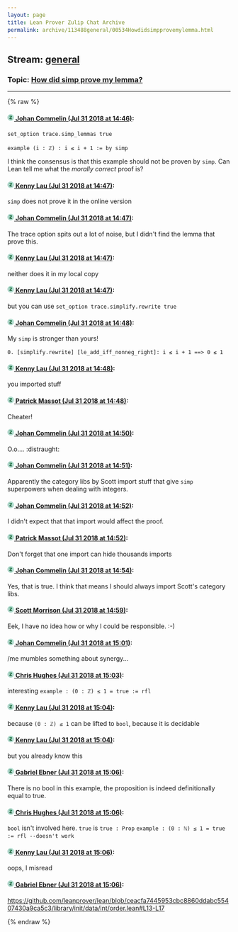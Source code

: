 ```yaml
---
layout: page
title: Lean Prover Zulip Chat Archive 
permalink: archive/113488general/00534Howdidsimpprovemylemma.html
---
```


## Stream: [general](index.html)
### Topic: [How did simp prove my lemma?](00534Howdidsimpprovemylemma.html)

---


{% raw %}
#### [![Click to go to Zulip](../../assets/img/zulip2.png) Johan Commelin (Jul 31 2018 at 14:46)](https://leanprover.zulipchat.com/#narrow/stream/113488-general/topic/How%20did%20simp%20prove%20my%20lemma%3F/near/130640952):
```lean
set_option trace.simp_lemmas true

example (i : ℤ) : i ≤ i + 1 := by simp
```
I think the consensus is that this example should not be proven by `simp`. Can Lean tell me what the *morally correct* proof is?

#### [![Click to go to Zulip](../../assets/img/zulip2.png) Kenny Lau (Jul 31 2018 at 14:47)](https://leanprover.zulipchat.com/#narrow/stream/113488-general/topic/How%20did%20simp%20prove%20my%20lemma%3F/near/130640973):
`simp` does not prove it in the online version

#### [![Click to go to Zulip](../../assets/img/zulip2.png) Johan Commelin (Jul 31 2018 at 14:47)](https://leanprover.zulipchat.com/#narrow/stream/113488-general/topic/How%20did%20simp%20prove%20my%20lemma%3F/near/130640979):
The trace option spits out a lot of noise, but I didn't find the lemma that prove this.

#### [![Click to go to Zulip](../../assets/img/zulip2.png) Kenny Lau (Jul 31 2018 at 14:47)](https://leanprover.zulipchat.com/#narrow/stream/113488-general/topic/How%20did%20simp%20prove%20my%20lemma%3F/near/130640991):
neither does it in my local copy

#### [![Click to go to Zulip](../../assets/img/zulip2.png) Kenny Lau (Jul 31 2018 at 14:47)](https://leanprover.zulipchat.com/#narrow/stream/113488-general/topic/How%20did%20simp%20prove%20my%20lemma%3F/near/130640993):
but you can use `set_option trace.simplify.rewrite true`

#### [![Click to go to Zulip](../../assets/img/zulip2.png) Johan Commelin (Jul 31 2018 at 14:48)](https://leanprover.zulipchat.com/#narrow/stream/113488-general/topic/How%20did%20simp%20prove%20my%20lemma%3F/near/130641048):
My `simp` is stronger than yours!
```
0. [simplify.rewrite] [le_add_iff_nonneg_right]: i ≤ i + 1 ==> 0 ≤ 1
```

#### [![Click to go to Zulip](../../assets/img/zulip2.png) Kenny Lau (Jul 31 2018 at 14:48)](https://leanprover.zulipchat.com/#narrow/stream/113488-general/topic/How%20did%20simp%20prove%20my%20lemma%3F/near/130641052):
you imported stuff

#### [![Click to go to Zulip](../../assets/img/zulip2.png) Patrick Massot (Jul 31 2018 at 14:48)](https://leanprover.zulipchat.com/#narrow/stream/113488-general/topic/How%20did%20simp%20prove%20my%20lemma%3F/near/130641056):
Cheater!

#### [![Click to go to Zulip](../../assets/img/zulip2.png) Johan Commelin (Jul 31 2018 at 14:50)](https://leanprover.zulipchat.com/#narrow/stream/113488-general/topic/How%20did%20simp%20prove%20my%20lemma%3F/near/130641165):
O.o.... :distraught:

#### [![Click to go to Zulip](../../assets/img/zulip2.png) Johan Commelin (Jul 31 2018 at 14:51)](https://leanprover.zulipchat.com/#narrow/stream/113488-general/topic/How%20did%20simp%20prove%20my%20lemma%3F/near/130641187):
Apparently the category libs by Scott import stuff that give `simp` superpowers when dealing with integers.

#### [![Click to go to Zulip](../../assets/img/zulip2.png) Johan Commelin (Jul 31 2018 at 14:52)](https://leanprover.zulipchat.com/#narrow/stream/113488-general/topic/How%20did%20simp%20prove%20my%20lemma%3F/near/130641248):
I didn't expect that that import would affect the proof.

#### [![Click to go to Zulip](../../assets/img/zulip2.png) Patrick Massot (Jul 31 2018 at 14:52)](https://leanprover.zulipchat.com/#narrow/stream/113488-general/topic/How%20did%20simp%20prove%20my%20lemma%3F/near/130641265):
Don't forget that one import can hide thousands imports

#### [![Click to go to Zulip](../../assets/img/zulip2.png) Johan Commelin (Jul 31 2018 at 14:54)](https://leanprover.zulipchat.com/#narrow/stream/113488-general/topic/How%20did%20simp%20prove%20my%20lemma%3F/near/130641352):
Yes, that is true. I think that means I should always import Scott's category libs.

#### [![Click to go to Zulip](../../assets/img/zulip2.png) Scott Morrison (Jul 31 2018 at 14:59)](https://leanprover.zulipchat.com/#narrow/stream/113488-general/topic/How%20did%20simp%20prove%20my%20lemma%3F/near/130641543):
Eek, I have no idea how or why I could be responsible. :-)

#### [![Click to go to Zulip](../../assets/img/zulip2.png) Johan Commelin (Jul 31 2018 at 15:01)](https://leanprover.zulipchat.com/#narrow/stream/113488-general/topic/How%20did%20simp%20prove%20my%20lemma%3F/near/130641639):
/me mumbles something about synergy...

#### [![Click to go to Zulip](../../assets/img/zulip2.png) Chris Hughes (Jul 31 2018 at 15:03)](https://leanprover.zulipchat.com/#narrow/stream/113488-general/topic/How%20did%20simp%20prove%20my%20lemma%3F/near/130641738):
interesting
`example : (0 : ℤ) ≤ 1 = true := rfl`

#### [![Click to go to Zulip](../../assets/img/zulip2.png) Kenny Lau (Jul 31 2018 at 15:04)](https://leanprover.zulipchat.com/#narrow/stream/113488-general/topic/How%20did%20simp%20prove%20my%20lemma%3F/near/130641790):
because `(0 : ℤ) ≤ 1` can be lifted to `bool`, because it is decidable

#### [![Click to go to Zulip](../../assets/img/zulip2.png) Kenny Lau (Jul 31 2018 at 15:04)](https://leanprover.zulipchat.com/#narrow/stream/113488-general/topic/How%20did%20simp%20prove%20my%20lemma%3F/near/130641797):
but you already know this

#### [![Click to go to Zulip](../../assets/img/zulip2.png) Gabriel Ebner (Jul 31 2018 at 15:06)](https://leanprover.zulipchat.com/#narrow/stream/113488-general/topic/How%20did%20simp%20prove%20my%20lemma%3F/near/130641839):
There is no bool in this example, the proposition is indeed definitionally equal to true.

#### [![Click to go to Zulip](../../assets/img/zulip2.png) Chris Hughes (Jul 31 2018 at 15:06)](https://leanprover.zulipchat.com/#narrow/stream/113488-general/topic/How%20did%20simp%20prove%20my%20lemma%3F/near/130641857):
`bool` isn't involved here. `true` is `true : Prop`
`example : (0 : ℕ) ≤ 1 = true := rfl --doesn't work`

#### [![Click to go to Zulip](../../assets/img/zulip2.png) Kenny Lau (Jul 31 2018 at 15:06)](https://leanprover.zulipchat.com/#narrow/stream/113488-general/topic/How%20did%20simp%20prove%20my%20lemma%3F/near/130641891):
oops, I misread

#### [![Click to go to Zulip](../../assets/img/zulip2.png) Gabriel Ebner (Jul 31 2018 at 15:06)](https://leanprover.zulipchat.com/#narrow/stream/113488-general/topic/How%20did%20simp%20prove%20my%20lemma%3F/near/130641897):
https://github.com/leanprover/lean/blob/ceacfa7445953cbc8860ddabc55407430a9ca5c3/library/init/data/int/order.lean#L13-L17


{% endraw %}
